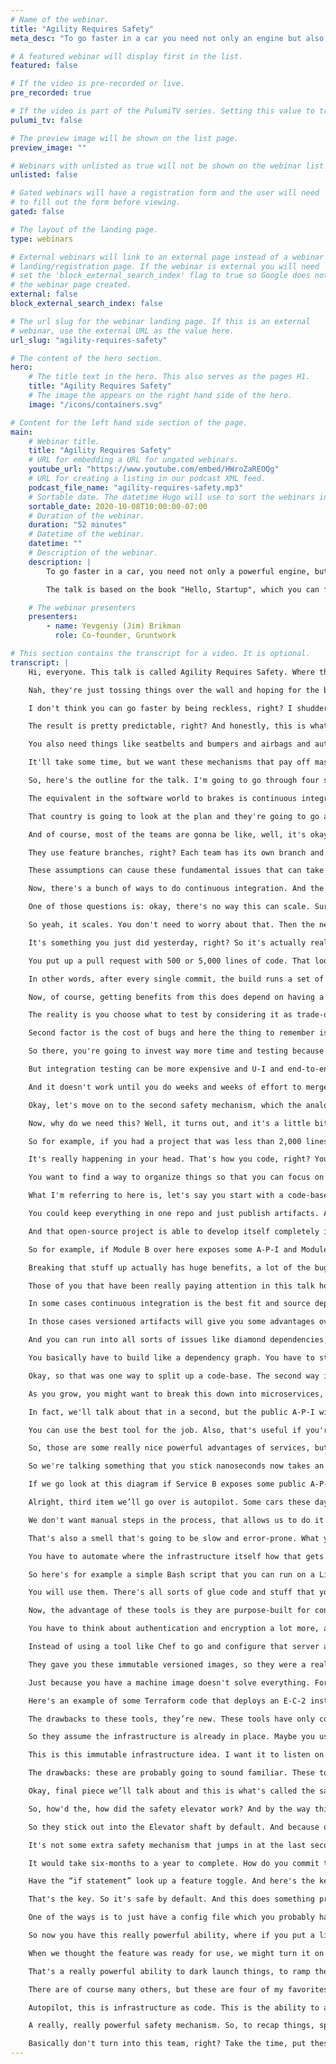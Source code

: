 ```yaml
---
# Name of the webinar.
title: "Agility Requires Safety"
meta_desc: "To go faster in a car you need not only an engine but also safety mechanisms. This talk is about the safety mechanisms that allow you to build software faster."

# A featured webinar will display first in the list.
featured: false

# If the video is pre-recorded or live.
pre_recorded: true

# If the video is part of the PulumiTV series. Setting this value to true will list the video in the "PulumiTV" section.
pulumi_tv: false

# The preview image will be shown on the list page.
preview_image: ""

# Webinars with unlisted as true will not be shown on the webinar list
unlisted: false

# Gated webinars will have a registration form and the user will need
# to fill out the form before viewing.
gated: false

# The layout of the landing page.
type: webinars

# External webinars will link to an external page instead of a webinar
# landing/registration page. If the webinar is external you will need
# set the 'block_external_search_index' flag to true so Google does not index
# the webinar page created.
external: false
block_external_search_index: false

# The url slug for the webinar landing page. If this is an external
# webinar, use the external URL as the value here.
url_slug: "agility-requires-safety"

# The content of the hero section.
hero:
    # The title text in the hero. This also serves as the pages H1.
    title: "Agility Requires Safety"
    # The image the appears on the right hand side of the hero.
    image: "/icons/containers.svg"

# Content for the left hand side section of the page.
main:
    # Webinar title.
    title: "Agility Requires Safety"
    # URL for embedding a URL for ungated webinars.
    youtube_url: "https://www.youtube.com/embed/HWroZaREOQg"
    # URL for creating a listing in our podcast XML feed.
    podcast_file_name: "agility-requires-safety.mp3"
    # Sortable date. The datetime Hugo will use to sort the webinars in date order.
    sortable_date: 2020-10-08T10:00:00-07:00
    # Duration of the webinar.
    duration: "52 minutes"
    # Datetime of the webinar.
    datetime: ""
    # Description of the webinar.
    description: |
        To go faster in a car, you need not only a powerful engine, but also safety mechanisms like brakes, air bags, and seat belts. This is a talk about the safety mechanisms that allow you to build software faster.

        The talk is based on the book "Hello, Startup", which you can find here: http://www.hello-startup.net/

    # The webinar presenters
    presenters:
        - name: Yevgeniy (Jim) Brikman
          role: Co-founder, Gruntwork

# This section contains the transcript for a video. It is optional.
transcript: |
    Hi, everyone. This talk is called Agility Requires Safety. Where this comes from, is during my career I've had the opportunity to talk with an awful lot of tech companies, and I often hear this very weird sentence that sounds something along the lines of “we don't have time for best practices” or sometimes you hear “we don't have time to do it right” And so you ask about monitoring and alerting and you get basically laughed out of the room, right? Don't bother asking about documentation. That's not even an option on the table. Maybe you thought they might be using devops practices.

    Nah, they're just tossing things over the wall and hoping for the best and there's no tests. There are no tests of any meaningful kind. They just kind of throw everything into production. And so the result is the experience of building software at so many tech companies is something that looks a little bit like that, right? You're trying to build something simple. You're trying to do some basic operation and things are breaking. Things are falling apart. Everything is coupled. Everything is on fire and it's just, it's an awful, painful experience. So, one of the realizations I've had in my career, is I think software people think that if we just throw away all these best practices and we just kind of slam down and go as fast as we can, we're somehow going to get things done faster. And, in general, and especially in the long term, I don't think that's true.

    I don't think you can go faster by being reckless, right? I shudder to think of what would happe if a construction team that's building a skyscraper decided we don't have time for best practices. We don't have time to get this right. We’ll just get it done as quick as we can, right? I shudder to think of what people would do if they're on the highway and they start thinking like this, right? You're sitting in traffic, you’re bored and you're like, I want to get to work faster. You know what I'm going to do, forget these best practices, forget speed limits and laws. I'm just going to slam down on my gas pedal and go as fast as I can.

    The result is pretty predictable, right? And honestly, this is what software engineering often looks like and often feels like. The key insight that I want to share and capture in this talk is that the reality for most people, is what limits your speed in a car isn't the power of the engine. Modern cars have really powerful engines and most of us aren't using even half of what those engines can do. What limits our ability to go fast, is we would die if we want too quickly, right? It's actually our safety mechanisms that limit our speed. So it's things like brakes. Fast cars need really powerful brakes.

    You also need things like seatbelts and bumpers and airbags and autopilot. And the more of these we have, the faster we'll be able to go. We're not limited by the engine. And I would say in software the same is also true. We're not limited by typing speed. You can definitely type out way more code than you can actually ship, because if you tried to ship all of it, it would just break everything, right? That's the limit. Safety is the actual speed limit for most of us. So, the question I'm asking in this talk is: what are the seatbelts, the brakes, and other mechanisms of software? What are the safety mechanisms that we should be using? And specifically, what are the safety mechanisms we can put in place that will allow us to go faster? Putting the safety mechanism in place has a cost.

    It'll take some time, but we want these mechanisms that pay off massively, and let us go much faster as a result. I'm Yevgeniy Brikman, often go by the nickname Jim. I'm the co-founder of a company called Gruntwork, where we provide devops as a service and we help a lot of companies with infrastructure and safety mechanisms. Also, the author of a couple books, Terraform: Up & Running, which is all about infrastructure as code. You'll hear about that later in the talk and, Hello Startup, which is about a lot of startup topics, but has a whole chapter dedicated to software delivery where I talk about a lot of the same ideas.

    So, here's the outline for the talk. I'm going to go through four safety mechanisms. I'm going to use an analogy for each one, and then as we get into it, you'll see what the software equivalent is of each one of these. So, let's get rolling. We're going to start with brakes. So, let's get rolling. We're going to start with brakes. As we talked about, good brakes are essential on cars. In fact, the faster the engine, the bigger the engine, the better the brakes need to be and they prevent you from running into things you really don't want to run into.

    The equivalent in the software world to brakes is continuous integration and automated testing. So that's what we're going to focus on here. And, I want to pause and spend a little bit of time on continuous integration because I think a lot of people don't deeply understand what continuous integration really is. A lot of people just think, oh, it's Jenkins or it's GitLab, and there's a little more to it than that. So let's look at an analogy and get a good sense of what continuous integration really is. Imagine you were assigned to build out the International Space Station, right? This giant spacecraft and you decided the way you're going to do it, is you're going to split up into a bunch of pieces and you're going to assign each piece to one country.

    That country is going to look at the plan and they're going to go away and for years, maybe decades, they're going to work on that thing completely in isolation. They're not really going to talk to each other, check, nothing. They're just going to work in isolation. And when everybody's done, you're going to launch things into outer space and put them all together. How's that going to work out? Probably not very well, right? One of the teams is going to go, oh, wait a minute, I thought that the Russians were gonna be the ones that are going to do the bathrooms and didn’t they do it? No?! Someone's going to say, wait a minute, I thought the French team was responsible for all the wiring.

    And of course, most of the teams are gonna be like, well, it's okay, everyone's using metric, right? There isn’t like one country out there that just happens to not be using the metric system, right? Here's the issue, when teams are working for a long time in isolation, they start to create these false, incorrect assumptions. And, figuring out what assumptions you got wrong at the very end, when you're trying to launch, is way too late. That's a very expensive way to learn that lesson. So, this idea, what I just showed you here, that's essentially late integration, and a lot of teams build software this way.

    They use feature branches, right? Each team has its own branch and they're all working completely in isolation sometimes for months at a time, building whatever it is, not really integrating with each other, not putting their work together until the very end. At the very end, maybe once every three months or six months, they try to do some kind of massive release, and to do that they have to merge all their work together and the result is a gigantic merge conflict. And I don't mean just a merge conflict that is, you know, a little text got changed here and here, and how do we put it together? I mean these teams have giant fundamental conflicts in what they're putting together. Maybe the team in this blue branch at the top, they were working using a library that the team in the green branch just deleted, and so now you have 10,000 lines of code written around a library that doesn't even exist anymore.

    These assumptions can cause these fundamental issues that can take weeks or months to resolve, and they're very hard to resolve, and you might not even realize it until you put the code in prod and that you've had these crazy incorrect assumptions. So, the alternative to building things that way is what's known as continuous integration. And the core of continuous integration is this sentence right here: the goal is not about C-I servers or any of that. It's about regularly merging your work together. Very, very regularly. Ideally every single day, but the key is don't go for months without merging together. Very regularly you put all your work together, and so all of those incorrect assumptions get flushed out immediately.

    Now, there's a bunch of ways to do continuous integration. And the most popular is what's called trunk-based development. And the idea here, is that the way you merge work together is you basically force everybody to work on a single branch typically called trunk, or master, or main. So everybody on your team, all the developers are all merging their work on a very regular basis perhaps daily to this one branch. Now, when I tell people about this and explain what trunk-based development is, I usually get one of two reactions. One is people who have done it and they’re like, makes sense, love it. And then the other, is from folks have never done it and they simply do not believe it's possible. It sounds ridiculous. And so, I start getting all sorts of questions about it.

    One of those questions is: okay, there's no way this can scale. Sure, you can do trunk-based development with a team of three but I have dozens, hundreds, thousands of developers on my team. There's no way it can scale to that. The reality is trunk-based development might be the only thing that scales. Most, or I would say many, of the major software companies in the world use trunk-based development. LinkedIn. Facebook. Google. Amazon. They all have thousands and thousands, maybe even hundreds of thousands developers committing to the same repo, to the same branch. They all do trunk-based development. So, it definitely scales. Google's numbers in particular are just astonishing. These are numbers they published back in 2015. So I'm sure the numbers have grown since. But, their source, they have a single repo with two-billion lines of code and 45,000 commits per day. All around trunk-based development.

    So yeah, it scales. You don't need to worry about that. Then the next question I get is: okay fine, fine, maybe it scales, but wouldn’t you just have merge conflict all the time, right? If the merge conflict was the big thing, well, if we're all just merging together, then I'd be dealing with conflicts every day. The reality is that's actually not what happens. When you're doing feature branches, merge conflicts are pretty likely because maybe you have two teams, and for three months, they're working across the code-base, and so the odds that those two teams touch the same files, in perhaps incompatible ways, they're pretty high, throughout the period. But with continuous integration if you're merging code into master every day, and you're pulling the latest from master every day, the odds you happen to modify two files at the same time are a lot lower, and even more importantly, if you did modify those files at the same time, well, it's only a day of work to merge.

    It's something you just did yesterday, right? So it's actually really easy to fix these merge conflicts. They don't result in, you know, these cascading thousands of lines of code that they need to be cleaned up. And the thing to remember here is: merge conflicts are part of the process. There's no way to avoid them, right? You're going to be touching the same code. So the whole point of continuous integration is you're solving these early and often, and that's a really big deal. In fact, this is a common practice. This is another big part of a safety mechanism, this committing early and often. Small commits have huge advantages, right? They're easier to merge. They’re easier to test. They’re easier to revert. They're much easier to code review as well, right? We've all seen the code review that looks like this, right? You put up a pull request and it's ten lines of code. You have ten comments on it.

    You put up a pull request with 500 or 5,000 lines of code. That looks fine, ship it, right? That's how code reviews work. So small commits are really, really valuable and continuous integration encourages and makes heavy use of small commits. Okay, so then the next question is: okay fine, maybe it scales, maybe the merge conflicts aren't a big deal, especially if the commits are small, but wouldn't the code on trunk always be broken? And so now, this is where those automated tests come in. This is the other key, incredibly important part of this particular safety mechanism. So the idea is, you can figure a self-testing build.

    In other words, after every single commit, the build runs a set of tests, right? They compile the code, they do, run linter tools, they run automated tests, do a whole bunch of checks to make sure the code is actually working the way you expect. So this is where those C-I servers like Jenkins finally come into the picture. And the key point here is that: if the build fails, if some test fails, then more or less you kick the code out of trunk, right? You might revert it automatically immediately or maybe give the developer a little bit of window time to try to fix it if it's something minor, but at the end of the day, broken code does not stay in trunk for more than a matter of you know minutes and usually it's kicked out right away. That's a really, really big deal.

    Now, of course, getting benefits from this does depend on having a good suite of automated tests. And this is where a lot of the investment into this particular safety mechanism comes in, is creating the C-I system that's going to run your tests and building a solid suite of automated tests. So an important question asked is, what should you test? Now, there are some testing purists who will tell you everything. You have to have a 100% code coverage. You have to do everything through T-D-D, etc. etc. I don't really believe that and from most of the companies I've worked with that's not what happens in the real world.

    The reality is you choose what to test by considering it as trade-off. And it's a trade-off between a few key things, and those are the likelihood of bugs, the cost of those bugs, and the cost of testing. So likelihood of bugs. Certain types of code are more likely to have bugs than others, right? Really complicated algorithmic solutions, you're probably going to mess them up than some really basic straightforward four-loop that does something simple. But, even more importantly, the likelihood of bugs goes up significantly as the team size grows and as the code base itself grows. So we'll come back to that point a little later in the talk, but just remember that as the code-base grows, you're going to need more and more tests. And this is pretty similar to a car that has a bigger engine needing bigger brakes to stop you on time.

    Second factor is the cost of bugs and here the thing to remember is that there are some parts of your code where bugs, they're just not that big of a deal. Sure some user might get annoyed, it's a little bit irritating, It's not the end of the world. And then there are other parts of your code where you just cannot have bugs, right? In your payment systems, for example, you don't want to be charging users two-times or zero-times. In security, right, authentication, authorization, you do not want to get those things wrong. That's a very costly error that might be a company ending event.

    So there, you're going to invest way more time and testing because the cost of bugs is really high. And then the third factor is: how much does it cost to do the testing? For some types of tests, like unit tests, the cost is really low, right? Most modern programming language have unit testing frameworks readily available or even built-in. It's easy to write them. They tend to run really fast. So the cost is really low and you should almost always write some amount of unit tests.

    But integration testing can be more expensive and U-I and end-to-end testing can be very, very expensive and sometimes the cost of the test is higher than the cost of the bug. Like, it would have taken you five minutes to fix it. It takes you and you know, no users would’ve really complained, whereas it would have taken you five hours to write the test. In those cases, it actually might make sense to skip the test or to reduce the test to just a small number of high-value ones. So those are the key trade-offs. But, if you do a good job of those trade-offs, so you are doing continuous integration, everybody's regularly merging into the same branch, and you have a self-testing build that basically runs tests after every commit, and rejects things that fail, there's something really powerful that this safety mechanism does, which is you go from the world of late integration where the default state of your software is that it's broken, right? The default state is you just assume whatever code you have and all these feature branches, it doesn't probably work.

    And it doesn't work until you do weeks and weeks of effort to merge it all together and then somehow manually prove that it works and it's kind of an awful process that actually slows teams down considerably. If you do continuous integration, now there's this incredible shift where the default state of your code, assuming you have good test, the default state of your code is that it works and you can deploy it anytime you want. You can deploy 10 times a day, 1,000 times a day, and that's really the key. That's why these large companies do trunk-based development is with a good self-testing build and everybody merging together regularly, you can deploy every day, many, many times a day and really get software shipped very, very quickly.

    Okay, let's move on to the second safety mechanism, which the analogy for them are bulkheads. So, bulkheads are a part of a ship. Usually when you build a ship, you separate the ship into these areas and put these giant walls between them which are called bulkheads. And the idea here is, if you get a hole in the ship, if you hit something for example, and the water starts rushing into one part of the ship, the bulkheads prevent the water from getting into the entire ship and so you have a good chance of surviving that collision. And so basically, damage in one part does not cause a disaster everywhere. The equivalent in the software world is splitting up your code base, so that if you make a mistake somewhere over here in the code base, it doesn't affect everything.

    Now, why do we need this? Well, it turns out, and it's a little bit weird as a software engineer, but the more code you write, the slower you go. So this is one of the things that actually slows you down, is more code. In the book Code Complete there were some great, there's some great research done around this, and what they did is they looked at the number of bugs relative to the size of a project. Now, of course as a project gets bigger, you expect there to be more bugs, but what they looked at was actually the bug density. So that's a number of bugs per 1,000 lines of code and what they found was that bug density went way up as project size increased.

    So for example, if you had a project that was less than 2,000 lines of code, you'd expect there to be between zero and 25 bugs per 1,000 lines of code, but by the time the project reached over half-a-million lines of code, now, we were looking at between four and 100 bugs per 1,000 lines of code, right? 100 bugs per 1,000 lines of code. That's every time you write 10 lines there's a bug. In another ten lines of code, there's another bug What that means, is as the code base grows, the number of bugs, the density, actually grows much faster. So, bigger code bases are going to be much buggier, which means you're going to go much slower if you don't do something to solve this. Now, the reason for all these bugs, like why would a bigger code-base have higher bug density? The reason is that we don't really do software development in an I-D-E, or on a chart, or in some tool.

    It's really happening in your head. That's how you code, right? You build some mental model of what's happening in the code base in your head, then you figure out how to modify, and then eventually you put that into the I-D-E. But the real work is happening in your head. The problem is, our minds can only handle so much complexity, right? We just can't handle it when we're over half-a-million lines of code. You just can't fit all of that into your head. You can't consider all the ways the different parts of the code-base interact with each other. So you start having more and more bugs and you start going slower and slower. So, to solve that, you want to split up a code-base and specifically what you want to be able to do is, let's say you have a million lines of code.

    You want to find a way to organize things so that you can focus on one part of that code-base at a time and safely ignore the rest, and I do mean safely. So, obviously you can always ignore the rest of the code-base and make random changes, but then you create bugs all over the place and that makes you actually go a lot slower. What I'm looking for, is a way where I can ignore the rest of the code-base, while looking over here and be confident that as long as this little universe that I'm looking at is okay, that everything else will be fine too. And so there's two primary mechanisms to accomplish that, and one is to move to versioned artifacts and the second is to move to services. So let's look at these. So versioned artifacts.

    What I'm referring to here is, let's say you start with a code-base where everything is in a single repo and all the different parts of your code-base depend on the other parts directly on the source code of those other parts. So Module A directly depends on the source code of Module B, Module B directly on source code of Module C. So on and so forth. The change that you make to split up your code-base here is to switch these two versioned artifacts. So Module A doesn't depend on the source code of Module B anymore, it depends on a versioned artifact published by Module B. Basically a snapshot in time that has some frozen version of Module B in it. Now the types of artifacts that you use, depend on the language. In the Java world is might be jar files, in the Ruby file you might publish gems, in the JavaScript world was might be N-P-M modules and so on and so forth. But the key is that you no longer depend directly on the source code of the other module. Now, usually when you do this, you also separate the code into different repos, but that's actually not strictly required.

    You could keep everything in one repo and just publish artifacts. And artifacts are really the key difference because when Module A no longer depends on the source of Module B now, you can modify the two of them independently because they're essentially looking at these like frozen in time versions of each other. And that has some really nice advantages. And by the way, we already do this all the time, right? This isn't some like new crazy thing that I'm suggesting, you do this all the time. If you're using any open-source or third-party libraries, you're probably not depending on the source code of those libraries directly. You're probably pulling them in at some specific version. So, you know Google Guava 18 or React J-S 16.5, you're looking at a specific version.

    And that open-source project is able to develop itself completely independently and go as fast as they can and not have to worry too much about you, and you can develop your own project without having to worry about breaking react, J-S or guava, right? That's how we use open-source and third-party libraries already. You can do the same thing for your code-base inside of your own company and that has some nice advantages. One is isolation, right? The ability to work largely independently from the other parts of the code-base and even to ignore those fairly safely. The one place where you can't ignore them is your public A-P-I.

    So for example, if Module B over here exposes some A-P-I and Module A is using it, you can't just change that willy-nilly, you do have to think through backwards compatibility and what happens if Module A eventually updates to the new version of Module B, but still all the internals of Module B, you can build by yourself and you can make backwards and compatible changes as long as you provide a reasonable migration path to the new version. So isolation is good. You can go faster within your one module at a time De-coupling is an interesting side effect. If you have a large code-base and you start breaking it up, you'll often find that things are really tightly coupled together. You know, I like to think of it as like pulling a wire out of a box of wires, right, and everything seems to come up with it as well.

    Breaking that stuff up actually has huge benefits, a lot of the bugs and issues that you're often running into are because of the code is unnecessarily coupled together. And so breaking it into these artifacts forces you to split it up, and often has some really nice benefits in reducing bugs and issues in cleaning up A-P-Is. And then the third thing is another fun side effect: your builds get faster. Instead of having to build this entire code-base every time you make a change. If you're changing Module B. You only need to build the code that's in Module B, which is a really nice advantage. But, there are drawbacks. So, the first one is really important.

    Those of you that have been really paying attention in this talk hopefully noticed that what I'm discussing here is more or less the opposite of continuous integration, right? In section one I said continuous integration, merge everything together on a regular basis, and now here I'm saying split everything into these artifacts so that you can do a 1,000 commits in Module B and the people in Module A will never see those until much later on, and hopefully what you're realizing from this is there aren't silver bullets here, right? You have to pick the right tools for the job.

    In some cases continuous integration is the best fit and source dependencies and everything working together, in other cases these sort of versioned artifact dependencies are going to be a much better fit. Usually the way that breakdown works is where are you spending your time? If, for example, these things are completely separate from each other, right, Module A is maybe a whole separate product or it's a separate library that you could actually potentially open-source into the world, then separating that into a versioned artifact makes sense because they're going to be developed separately, you're going to be doing most of your work within Module A and a separate team will do most of its work in Module B. And so yes, they have public A-P-Is and how they interact, but that's really the only interaction.

    In those cases versioned artifacts will give you some advantages over continuous integration. But if this whole thing is one product that's deployed together and versioned together and tested together and you do basically everything together, then separating into these versioned artifacts will actually be a really bad trade-off and you should instead stick with source dependencies and stick with continuous integration. Other drawbacks to versioned artifacts. You do get a little bit of dependency hell. ,here's a lot of ways that this works out but for example, let's say Module A depends on B, and also has a direct dependency on E. And let's say it depends on E version one. Module B depends on E version two. So now when A pulls in B and E, which version of E should it get? One or two? Depending on the language and the framework and the tooling you're using you'll get different answers to that and different bugs as a result.

    And you can run into all sorts of issues like diamond dependencies, you can run into circular dependencies and just you know, this used to be called D-L-L hell, there are a bunch of weird things that happen when you break up into these versioned artifacts. And whether it's worth dealing with them or not depends again on the type of software your building. Finally, more or less by design, it's much harder to make global changes, right? If you needed to update every single one of these modules, maybe there's like some security thing that came out that's going to take a long time if they're all separate versioned artifacts and they all have interdependencies.

    You basically have to build like a dependency graph. You have to start at the bottom of the graph, update the lowest layer, release new versions of those, then you go up one layer, update everything in that middle layer to use the newer versions, release new versions in the middle layer, and so on and so forth, and it just takes ages and ages. So if you have to do global changes across this the set of modules often versioned artifacts are not going to help you. They're going to slow you down. But if global changes are extremely rare and 99.9% of your work is local within a module, then it'll actually make you go faster.

    Okay, so that was one way to split up a code-base. The second way is to use services, or what these days have become known as microservices. I don't know why that's the cool new word, but we'll go with services for now. So what's the idea here? The idea is normally when you start building an app it is a model, and I don't say that as a bad thing by the way, and you'll see why in a minute. But it's a monolith. It's a single app. You deployed essentially as one process and all the different parts of that app talk to each other through function calls in memory function calls.

    As you grow, you might want to break this down into microservices, and so now each part of your application lives in a separate process, usually runs on a separate server as well, and now instead of communicating through function calls, they communicate through message-passing, usually over the network. So for example, these might be H-T-T-P calls that pass .json data around so that's the idea with services, as you move to the sort of network-based architecture. There are some advantages to this, one is, once again, you get isolation. So you could have one team that owns this Service A and other team that owns Service B and they can more-or-less work independently from each other within their own little service worlds. Again, the exception is the public A-P-I.

    In fact, we'll talk about that in a second, but the public A-P-I with services is even harder to update, but other than the public A-P-I, you can more-or-less do what you want to have your own coding practices and go at your own pace within each of these, which is a really nice advantage especially for larger companies where you want teams to be able to run at their own speeds. Second advantage is services are technology agnostic. Since each of these things is typically a separate process on a separate server, you can build them using completely different technologies. This one could be Java, A could be Java, B could be Python, E could be Node.

    You can use the best tool for the job. Also, that's useful if you're acquiring companies that may have used a different technology than you. And then the final advantage is scalability. Services allow you to scale each one differently. So for example, maybe Service A can only be vertically scaled, so you just have to keep giving it more C-P-U and more memory. Whereas Service B maybe that's easy to horizontally scale and you can just spin up a whole bunch of little servers and scale it that way. And by having them as separate services you have that ability, whereas if everything was in one monolith you're basically stuck at the lowest common denominator, you’d have to scale everything vertically essentially.

    So, those are some really nice powerful advantages of services, but they also have a ton of drawbacks. For one thing, you have a lot of operational overhead. Instead of having one thing to deploy and manage, the monolith, you now have “n” things. One, you know for each microservice. In each one you have to deploy it separately, configure it separately, monitor it separately, do security patches separately and so on and so forth. Everything gets multiplied. There's a huge performance overhead. Services are better in some cases from a scalability perspective, but they're generally much worse from a performance perspective. And the reason for that is we've switched from function calls in memory, to calls over the network. And if you go look up your latency numbers, you'll see that network calls take two orders of magnitude longer than in memory and sometimes more.

    So we're talking something that you stick nanoseconds now takes an appreciable chunk of a second. We're talking thousands of times slower. And so if you just try to naively switch to microservices, your code gets really, really slow. And so then to fix it you have to rewrite a lot of the code. You have to think about batching and caching and then you start dealing with things like thread pools or maybe non-blocking I-O, which is a different programming model. You have a whole new set of errors to deal with, right? A function call usually just works. A network call could fail. You might have to retry it, it could be slow, you could get a half a response back. There's all these new failure modes. I mentioned this earlier backwards compatibility is another big drawback.

    If we go look at this diagram if Service B exposes some public A-P-I that A uses you can't just change that A-P-I. You can't just delete for example the A-P-I or change some parameter because as soon as you do that, since these are live services, talking to each other, A will start getting errors. So the way you evolve A-P-Is in a service architecture is much more complicated and expensive. So for your public A-P-I, you're actually likely going to go slower. But if most of your work is internal and the public A-P-I is pretty consistent, then you might go faster. And once again for the same exact reason by design it's harder to make global changes. So splitting up a code-base, lot of advantages, several different ways of doing it, lot of drawbacks. So just make sure that you're making the right trade-offs versus with having the code-base split up, versus having everything together and continuous integration.

    Alright, third item we’ll go over is autopilot. Some cars these days and a lot of airplanes have autopilot to basically automate the things that the car is doing or the plane is doing, and the idea here is to remove people from the equation because human beings make mistakes all the time, and you don't want to be slowed down by mistakes. Also, humans aren't very fast at doing things whereas computers can do things very quickly, very accurately without mistakes. So the equivalent of autopilot in the software world is the automated deployment. The idea is to remove human beings from your deployment process. That's the goal.

    We don't want manual steps in the process, that allows us to do it faster, makes it a lot safer as well because the computer is not going to accidentally make a mistake. So, if you're familiar with A-D-F code smells where you look at a piece of code and something just really seems off, kind of like it smells, well, there are also smells in the devops world. So one of them I would say is if you see that the way your team deploys things is by S-S-H into servers or manually running a bunch of commands and configuring things by hand. Sometimes called clickops. That's a smell. There's something, you're just, you're going to have a lot of errors as a result and you're going to go a lot slower as a result. Similarly. If you see your team members deploying things by going to a web U-I maybe A-W-S. This is the A-W-S console, or Azure, Google Cloud, and they're clicking all day to deploy things.

    That's also a smell that's going to be slow and error-prone. What you want, the deployment process you should be aiming for, is this, it is a single, big, fat deploy button. You click it and that's it, you as a human being, your role is completed. The rest happens automatically. In fact, if you want to get really fancy, you might even get rid of the deploy button, right? You might just deploy automatically as soon as your continuous integration and automated tests have passed the build. So, as little human involvement as you can get away with, that's the goal. Now to do that, you have to automate things and you have to automate a lot of things.

    You have to automate where the infrastructure itself how that gets configured, the configuration of your apps, the actual deployment itself, and so on and so forth. So there's an awful lot that needs to be automated to make this happen. This is the investment for this safety mechanism. So I'm going to go over some of the tooling in the space that may be useful for automating these things. And I'm going to go over this roughly in the order of how these tools were developed historically, and so the ones towards the end are the more modern ones that you probably should be using. So, the first category were ad hoc scripts when people first decided, okay, I need to automate the deployment of my software, you turn to your favorite scripting language whether that's Bash or Python or whatever else and you just write a whole bunch of code to automate whatever that process is.

    So here's for example a simple Bash script that you can run on a Linux server to install some software on it. Now, the advantage is these are general purpose programming languages, so you can do whatever you need. The drawback is these are general purpose programming languages and you can do whatever you need. If you've ever had to maintain a large code-base of scripts for automation, especially Bash scripts, you'll find that it's very, very painful, you constantly have bugs, everybody writes the code in a different way. Most people don't take into account some of the really important concepts that are essential for managing infrastructure deployments, state management, item potency. People miss these in these ad hoc scripts because that they're general purpose tools so you just you have to be aware of these things and it takes a long time to learn. So generally speaking, these should not be your primary tools.

    You will use them. There's all sorts of glue code and stuff that you're still going to be doing with these general purpose tools, but these probably shouldn't be your primary option for managing infrastructure deployments and configuration. Now, a lot of people realize this, so the second set of tools that we built out in the world, what are called configuration management tools. These are things like Chef, Puppet, Ansible, etc. And these were purpose-built for configuring the software that gets installed on a server. So here for example is some Ansible code. It's Yaml for doing something similar to that Bash script, that's basically installing some software on a Linux server.

    Now, the advantage of these tools is they are purpose-built for configuring servers, which means they have a lot of tooling built-in. So your code is a lot shorter. They have a bunch of patterns that you can use, so that it's not just completely random. There's certain expectations, you can have about the code-base, And they solve some of the problems out of the box that people forget to do when they're just using general-purpose tools, like item potency. Like, don't install the thing second time if it's already installed on a server. The drawback to these tools, they're certainly better than just ad hoc scripting, but the tools themselves are pretty complex. It's an extra thing to learn, many of them require you to run extra infrastructure. So like a Chef Master Server or Puppet Master Server or multiple servers. They required to open all sorts of ports and be able to connect to things.

    You have to think about authentication and encryption a lot more, and one of the biggest issues I think is, most of these tools were designed to configure your production environments, but they kind of left your dev environment, which is where developers spent a lot of time, out of the equation. Very few people use these tools in dev so you didn't really have a good parity between what production had and what you were doing in dev. So, the next layer that people developed were machine images and this is something that I think is extremely popular today. And I think this is what we're mostly using in the modern world. And there's different types of machine images. You can have virtual machine images and you can also docker images and there's a variety of tools you can use to build these things. And so this is a bit of a mindset shift.

    Instead of using a tool like Chef to go and configure that server and then that server, and that server, you basically just create a machine image. You create a single image that represents everything you want already installed and configured and then you can take that image and you can run it on all of those servers and you can also run it in the dev environment. Those are the big differences. So here's an example of a Packer template that can be used to build an Amazon machine image, virtual machine for A-W-S and it installs a bunch of software on it and now you have this like immutable hermetically-sealed little artifact and you can now deploy it all over the place. So the strengths are these tools tended to be a bit simpler to use than Chef and Puppet.

    They gave you these immutable versioned images, so they were a really effective way to get into immutable infrastructure, just a whole bunch of benefits, and you could run these images in every environment. Dev. Even your own laptop, you can run a docker image on really easily. You can write it in the Q-A environment, staging and prod, so they gave you good parity across all your environments. So that's why these are very popular these days, especially docker. Now, the drawback is there are extra layers of abstraction, certainly running a virtual machine is you have to virtualize the whole operating system and hardware. So that has all sorts of performance implications. But even more to the point, these things, these tools are very useful, but they don't solve the whole problem.

    Just because you have a machine image doesn't solve everything. For example, how do I get the underlying infrastructure? Where's my server come from? Something still has to solve that, and then even once I had the server, how do I take my image and put it on the server and keep it running there? So you still need to figure out infrastructure and orchestration. So that's where the next few tools come through. So, we have a set of tools that I called provisioning tools. These are for managing the infrastructure. So these are tools like Terraform and Pulumi and what they let you do is spin up all of your servers, configure your network, and your load balancers, your databases, all of those basic hardware, some of which may be virtualized in the cloud. These are the tools that are custom-built to manage that stuff.

    Here's an example of some Terraform code that deploys an E-C-2 instance, basically a server in A-W-S and attaches a static I-P address to it. So it's this very simple decorative language for doing these things. And so the advantages, these are purpose-built for managing infrastructure. Doing it with ad hoc scripts is hard and not fun, doing it with configuration management tools, some of those had some first-class support for this, but they did it very poorly. These tools are purpose-built for managing infrastructure, and they do a really nice job of it, including handling a very hard problem which is, to manage infrastructure you have to maintain state. You have to remember, what did you deploy before so that you can update it in the future.

    The drawbacks to these tools, they’re new. These tools have only come out in the last few years. They're still fairly immature. They still are missing a lot of the features you want. They have a bunch of bugs. Eventually, they'll get better. But right now they're still pretty new. They also introduce their own complexity. They’re new tools. There's sometimes new languages. So learning how to do and manage these things is not always easy. Final category of tools are orchestration tools. These are things like Kubernetes, Mesos, E-C-S and Nomad. And these are designed specifically for managing apps.

    So they assume the infrastructure is already in place. Maybe you used to Terraform to spin up a Kubernetes cluster and then these tools will take your machine images, those docker images and B-Ms and they will deploy them across your hardware and they'll monitor them, and they will redeploy them if they crash, and they'll do rolling deployments, and a whole bunch of the other things that you need to solve to run apps in the real world. So here's an example of code for Kubernetes, which is YAML, which says okay, I want to run a docker image that has NGINX installed and I want to run it at a specific version.

    This is this immutable infrastructure idea. I want it to listen on port 80, and I want to have three copies of it somewhere in my cluster. So this very nice decorative language for capturing all of that complexity. So strengths: these tools are built for managing apps and they're very good at it. They’re going to do a much better job of it than you would with ad hoc script or configuration management tools, and part of the reason they're so good at it is, they maintain state. Again, they remember what you deployed before, how many copies of it you want to deployed, they monitor it, they solve all of these very important problems with managing apps.

    The drawbacks: these are probably going to sound familiar. These tools are all relatively new so missing features and bugs are to be expected, and these tools introduced a lot of their own complexity learning something like Kubernetes. It's like its own cloud. So you just have to take a lot of time to really understand it. So, key point with all of these tools is they allow you to define and manage all of your infrastructure as code, and that's an incredibly powerful safety mechanism because with code you can version it, you can code review it, you can write automated tests, you can have continuous integration, you can reuse the code, you can apply all the other safety mechanisms we're talking about to this code as well. So that will let you go much, much faster.

    Okay, final piece we’ll talk about and this is what's called the safety catch. So I’ll explain what that is. Back in the 19th century, we had invented the elevator, but nobody, no human being was really willing to use it. And the reason was people were deathly afraid that if the cable snapped the elevator would plunge and you would die. And Elisha Otis invented what is called the safety elevator, and had this amazing demonstration for it where in front of tons, tons of people he had this giant open elevator shaft. You can see in this picture here. And he rode way, way up, was up really high, and was standing on his little elevator and then he had assistant up here, cut the cable in front of the whole audience. And the elevator dropped, but only a little bit and then immediately came to stop and Elisha was completely fine.

    So, how'd the, how did the safety elevator work? And by the way this thing transformed the world, this is what allows skyscrapers, this is what made people confident in the elevator. So here's an image from the patent for the safety elevator, and what we're looking at here is kind of a side view of the elevator shaft. You can see the elevator in the middle of the shaft. And if you notice along the sides of the shaft, there are these metal teeth that stick out, and in the elevator itself, there are these metal safety catches that stick out. And here's the key point: by default these safety catches, their position is out.

    So they stick out into the Elevator shaft by default. And because of that they catch those teeth and the elevator can't move at all, and the only way to pull those catches in, and allow the elevator to move is if somebody pulls up with enough force on the cable. So, only when there's an intact cable do those catches get pulled in and can the elevator move. And if the cable snaps, they pop right back out and the elevator comes to a stop. So here's the key about this idea. So I think this is actually really cool invention. It's very clever. But to me what strikes me about it is these safety catches, they make the elevator safe by default.

    It's not some extra safety mechanism that jumps in at the last second. It's actually safe by default. That's a really powerful concept that I think we should copy it a lot of engineering, and one of the ways you can copy it in software engineering is what are called feature toggles. Feature toggles give your code some degree of safety by default. One of the reasons you might want to use a feature toggle, by the way, is this question: so often when I talk about trunk-based development, which I was talking about earlier in the talk, one of the questions that comes up that I didn't answer then is let's say you were building a new feature that was huge.

    It would take six-months to a year to complete. How do you commit that to trunk all the time? Right, if it's not done you don't want to commit it and have it shipped to users. Well the answer to that is the feature toggle and it's actually really simple, I'm sure you've invented it yourself in the past. So let's say this is the code for some app you're building and at the bottom in this H-T-M-L, we have the original code for our website, and then at the top, this is that new feature your building that's going to take six-to-twelve months to complete. Well, what do you do so you can check this in without users seeing it before it's done? Hopefully the answer is pretty easy. You put an “if statement” around it, right? Nothing fancy, wrap it in an “if statement”.

    Have the “if statement” look up a feature toggle. And here's the key: by default that feature toggle will return false. In other words, this feature will be off and so this if statement will evaluate to false and this new section will not be visible to any users. So with this tiny simple little “if statement”, now you can commit this code even before that feature is done. The code still needs to compile. It should be syntactically valid. So, if you, kind of there's some bare minimum that needs to be working, but the whole feature doesn't have to be complete, tt doesn't have to be working, doesn't have to be pretty because no user will see it.

    That's the key. So it's safe by default. And this does something pretty magical. If you wrap all of your new features in these “if statements” in these feature toggles that are off by default, well, what you've done now is you've separated the act of deploying code from the act of releasing new features. Now, you can take your code and deploy it all day, every day, every server around your entire fleet. And none of the new features will be visible until you separately turn them on by flipping that feature toggle. And this is like a super power to have, this is an incredible safety mechanism. So how do you turn feature toggles on-and-off? There's different ways to do it.

    One of the ways is to just have a config file which you probably have for your app, and in some environments, maybe dev, you turn the feature on so you can code it, and then in other environments like production, it's off and oh by the way it's also off by default so I just list this just to be explicit so it's more clear what's going on. Configuration is good and that's probably a good initial step for a company to do, but the next level up from that is even more powerful, which is you create some sort of a service maybe a data store where you're storing the data for these feature toggles. So you can ping it and say hey should this be on in Environment X and should it be on in Environment Y? Even more importantly, if you have a service like that, you can actually return different results for different users. So maybe for user 1-2-3 you turn the feature on, but for user 4-5-6 you turn it off.

    So now you have this really powerful ability, where if you put a little web U-I in front of this feature toggle service, now, you can turn features on-and-off dynamically after the deployment has happened, right? So this is how you release new features as using a web U-I and you can turn them on-and-off for specific users. So this is a screenshot of a tool called Excellent, from when I was working at LinkedIn and this was a U-I that we used to turn feature toggles on-and-off, and so here I can turn this feature toggle, show new homepage module on for 1% of users in the U-S, as an example. And this is incredibly powerful because now I have the ability to quickly turn things on-and-off whenever I want to. And the way we use that was like this: all new features were wrapped in a feature toggle, off by default, so we could deploy them anytime we want it.

    When we thought the feature was ready for use, we might turn it on and maybe initially we just turn it on for employees of our own company, so the rest of the world doesn't see it, but our employees start testing it. If things seem to be working well, now we can turn them on for public users maybe to 1% of users and we look at the logs and we look at the metrics and we see is it working? Are there any issues? If not, now we ramp it up to 10%, 50% and eventually at 100%. If at any point we had an issue, we have this unbelievable safety mechanism where in a couple clicks we can turn that feature off again. And, sure users aren't going to be thrilled that they lost access to some feature, but nobody has to be woken up in the middle of the night, we don't have to rush and work all night to fix some severe bug. We just shut it off and we're we revisit again and fix it when we can later on.

    That's a really powerful ability to dark launch things, to ramp them up slowly, and to turn them off again. One of the other things you can do with feature toggles is A-B Testing, or more generally bucket testing, where you can show different versions of your product to different users, and see if one version helps your metrics or if one version performs better the way you expect it to, so you can do data driven development. So feature toggles are really, really powerful safety mechanisms. There's some nice tools out there that you can use to help build those web U-Is, and those data stores so you don't have to build them from scratch. There’s Split I-O, LaunchDarkly, a bunch of others. So check them out, okay? So those are the safety mechanisms I wanted to go over.

    There are of course many others, but these are four of my favorites. Breaks. Bulkheads. Autopilot and Safety Catch. And just to recap: brakes were continuous integration and automated tests. These are what stop broken code from getting out into the real world and doing a lot of damage. Bulkheads were how you separate different parts of your code-base so you can focus on one part at a time and safely ignore the rest and you can do that by using versioned artifacts, or you can do that by using services, or both.

    Autopilot, this is infrastructure as code. This is the ability to automate the deployment of everything you're doing. Automate your infrastructure, automate the deployment process, automate the configuration. Capture all of that as code and let the computer do it instead of a human being and you will avoid many, many errors and it will run a lot faster. And then the safety catches. These are the feature toggles. These allow you to separate deployment from release, these allow you to dark launch things, to ramp them up gradually, to shut them off if there's any issues.

    A really, really powerful safety mechanism. So, to recap things, speed is limited mostly by safety I think in the software world. If you want to go faster, you do need to think through these safety mechanisms. If you feel like your team is just not shipping code fast enough, think about what happened. Why? Right, what's slowing you down? In a lot of cases it's that when you go faster everything breaks and then you're slow again. So, you really need to think about these safety mechanisms and it's worth the time to put these things into place.

    Basically don't turn into this team, right? Take the time, put these in place, you'll end up going faster. If you want to learn more, my two books talk about these concepts quite a bit. So Terraform: Up & running and Hello, Startup. If you need help with any of these infrastructure and safety mechanism things, feel free to ping us at GruntWork, and that's it. Thank you very much.
---
```


